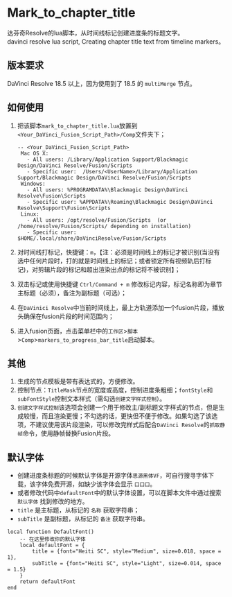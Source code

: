 # Mark_to_chapter_title
达芬奇Resolve的lua脚本，从时间线标记创建进度条的标题文字。<br/>
davinci resolve lua script, Creating chapter title text from timeline markers。

## 版本要求
DaVinci Resolve 18.5 以上，因为使用到了 18.5 的 `multiMerge` 节点。

## 如何使用
1. 把该脚本`mark_to_chapter_title.lua`放置到`<Your_DaVinci_Fusion_Script_Path>/Comp`文件夹下；
   ```
   -- <Your_DaVinci_Fusion_Script_Path>
    Mac OS X:
      - All users: /Library/Application Support/Blackmagic Design/DaVinci Resolve/Fusion/Scripts
      - Specific user:  /Users/<UserName>/Library/Application Support/Blackmagic Design/DaVinci Resolve/Fusion/Scripts
    Windows:
      - All users: %PROGRAMDATA%\Blackmagic Design\DaVinci Resolve\Fusion\Scripts
      - Specific user: %APPDATA%\Roaming\Blackmagic Design\DaVinci Resolve\Support\Fusion\Scripts
    Linux:
      - All users: /opt/resolve/Fusion/Scripts  (or /home/resolve/Fusion/Scripts/ depending on installation)
      - Specific user: $HOME/.local/share/DaVinciResolve/Fusion/Scripts
   ```

2. 对时间线打标记，快捷键：`m`，【注：必须是时间线上的标记才被识别(当没有选中任何片段时，打的就是时间线上的标记；或者锁定所有视频轨后打标记)，对剪辑片段的标记和超出渲染出点的标记将不被识别】；
3. 双击标记或使用快捷键 `Ctrl/Command + m` 修改标记内容，标记名称即为章节主标题（必须），备注为副标题（可选）；
4. 在`DaVinici Resolve`中当前时间线上，最上方轨道添加一个fusion片段，播放头确保在fusion片段的时间范围内；
5. 进入fusion页面，点击菜单栏中的`工作区`>`脚本`>`Comp`>`markers_to_progress_bar_title`启动脚本。

## 其他
1. 生成的节点模板是带有表达式的，方便修改。
2. 控制节点：`TitleMask`节点的宽度或高度，控制进度条粗细；`fontStyle`和`subFontStyle`控制文本样式（需勾选`创建文字样式控制`）。
3. `创建文字样式控制`该选项会创建一个用于修改主/副标题文字样式的节点，但是生成较慢，而且渲染更慢；不勾选的话，更快但不便于修改。如果勾选了该选项，不建议使用该片段渲染，可以修改完样式后配合`DaVinci Resolve`的`抓取静帧`命令，使用静帧替换Fusion片段。

## 默认字体
- 创建进度条标题的时候默认字体是开源字体`思源黑体VF`，可自行搜寻字体下载，该字体免费开源，如缺少该字体会显示 `口口口`。
- 或者修改代码中`defaultFont`中的默认字体设置，可以在脚本文件中通过搜索`默认字体` 找到修改的地方。
- `title` 是主标题，从标记的 `名称` 获取字符串；
- `subTitle` 是副标题，从标记的 `备注` 获取字符串。

```
local function DefaultFont()
    -- 在这里修改你的默认字体
    local defaultFont = {
        title = {font="Heiti SC", style="Medium", size=0.018, space = 1},
        subTitle = {font="Heiti SC", style="Light", size=0.014, space = 1.5}
    }
    return defaultFont
end
```